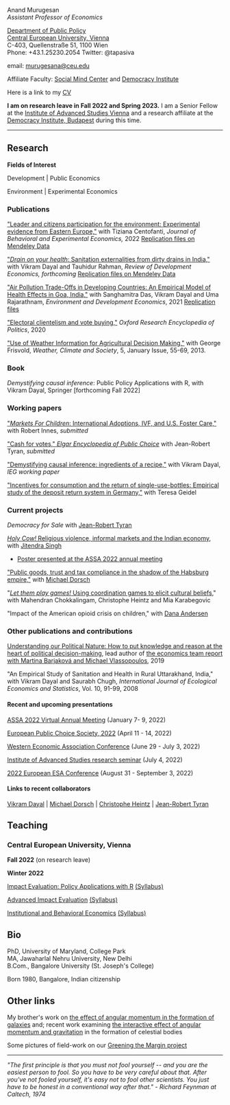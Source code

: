 <!-- Global site tag (gtag.js) - Google Analytics -->
<script async src="https://www.googletagmanager.com/gtag/js?id=UA-162382665-1"></script>
<script>
  window.dataLayer = window.dataLayer || [];
  function gtag(){dataLayer.push(arguments);}
  gtag('js', new Date());

  gtag('config', 'UA-162382665-1');
</script>

Anand Murugesan   
*Assistant Professor of Economics*

[Department of Public Policy](https://people.ceu.edu/anand_murugesan)<br/>
[Central European University, Vienna](https://www.ceu.edu/vienna)<br/>
C-403, Quellenstraße 51, 1100 Wien <br/>
Phone: +43.1.25230.2054
Twitter: @tapasiva


email: <murugesana@ceu.edu>

Affiliate Faculty: [Social Mind Center](https://socialmind.ceu.edu/affiliates) and [Democracy Institute](https://democracyinstitute.ceu.edu/research/inequalities)

Here is a link to my [CV](https://www.dropbox.com/s/t2p7hos9ii79tfo/CV_AMurugesan_latest.pdf?dl=0)

**I am on research leave in Fall 2022 and Spring 2023.** I am a Senior Fellow at the [Institute of Advanced Studies Vienna](https://www.ihs.ac.at/people/arnand-murugesan/) and a research affiliate at the [Democracy Institute, Budapest](https://democracyinstitute.ceu.edu/research/inequalities) during this time.  

---

## Research 

**Fields of Interest**

Development  | Public Economics

 Environment | Experimental Economics 

### Publications 
["Leader and citizens participation for the environment: Experimental evidence from Eastern Europe,"](https://www.sciencedirect.com/science/article/abs/pii/S221480432200088X) with Tiziana Centofanti, *Journal of Behavioral and Experimental Economics,* 2022 [Replication files on Mendeley Data](https://data.mendeley.com/datasets/2ssxp4cj23/1)

["*Drain on your health*: Sanitation externalities from dirty drains in India,"](https://onlinelibrary.wiley.com/doi/10.1111/rode.12924) with Vikram Dayal and Tauhidur Rahman, *Review of Development Economics, forthcoming* [Replication files on Mendeley Data](https://data.mendeley.com/datasets/2c3kzy4v93/3)

["Air Pollution Trade-Offs in Developing Countries: An Empirical Model of Health Effects in Goa, India,"](https://www.doi.org/10.1017/S1355770X21000152) with Sanghamitra Das, Vikram Dayal and Uma Rajarathnam, *Environment and Development Economics*, 2021
[Replication files](https://www.dropbox.com/sh/nbfek922paco3vl/AACi31LUrwKxoVm4ugDoyTR5a?dl=0)

["Electoral clientelism and vote buying,"](https://oxfordre.com/politics/view/10.1093/acrefore/9780190228637.001.0001/acrefore-9780190228637-e-1334) *Oxford Research Encyclopedia of Politics*, 2020

["Use of Weather Information for Agricultural Decision Making,"](https://doi.org/10.1175/WCAS-D-12-00022.1) with George Frisvold, *Weather, Climate and Society*, 5, January Issue, 55-69, 2013.

### Book 

*Demystifying causal inference*: Public Policy Applications with R, with Vikram Dayal, Springer [forthcoming Fall 2022]

### Working papers

["*Markets For Children*: International Adoptions, IVF, and U.S. Foster Care,"](https://www.dropbox.com/s/c7nslrtg0tg4b77/Markets_for_Children_MurugesanInnes_June2022.pdf?dl=0) with Robert Innes, *submitted*

["Cash for votes,"  *Elgar Encyclopedia of Public Choice*](https://www.dropbox.com/s/ivnnhatdwxfe68v/CashForVotes_MurugesanTyran_ElgarPublicChoice_2022_Abstract.pdf?dl=0) with Jean-Robert Tyran, *submitted*

["Demystifying causal inference: ingredients of a recipe,"](https://www.dropbox.com/s/13fxlc6asavwdaf/demystifycausalinference_ieg_wp393.pdf?dl=0) with Vikram Dayal, *IEG working paper*

["Incentives for consumption and the return of single-use-bottles: Empirical study of the deposit return system in Germany,"](https://www.dropbox.com/s/ydvs102asgt8oii/SingleUsePlastic_Abstract.pdf?dl=0) with Teresa Geidel


### Current projects 

*Democracy for Sale* with [Jean-Robert Tyran](https://homepage.univie.ac.at/jean-robert.tyran/index.html)

[*Holy Cow!* Religious violence, informal markets and the Indian economy](https://www.dropbox.com/s/exg8zrbatunvmfi/Holy_Cow_Abstract.pdf?dl=0), with [Jitendra Singh](https://www.ashoka.edu.in/page/eco-phdstudents-150)
  - [Poster presented at the ASSA 2022 annual meeting](https://www.dropbox.com/s/n5nhjf3zn64f80t/Holy_Cow_AEA2022_Poster.pdf?dl=0)

["Public goods, trust and tax compliance in the shadow of the Habsburg empire,"](https://www.dropbox.com/s/f8n32tc689vwcbi/LongShadowHabsburgsCompliance_Abstract.pdf?dl=0) with [Michael Dorsch](https://sites.google.com/view/dorsch/home)

"[*Let them play games!* Using coordination games to elicit cultural beliefs](https://www.dropbox.com/s/frysh7muu82q56q/LetThemPlayGames_ESABologna2022_Abstract.pdf?dl=0)," with Mahendran Chokkalingam, Christophe Heintz and Mia Karabegovic

"Impact of the American opioid crisis on children," with [Dana Andersen](http://danacandersen.weebly.com/)

### Other publications and contributions

[Understanding our Political Nature: How to put knowledge and reason at the heart of political decision-making](https://knowledge4policy.ec.europa.eu/projects-activities/understanding-our-political-nature-how-put-knowledge-reason-heart-political_en), lead author of [the economics team report with Martina Barjaková and Michael Vlassopoulos](https://www.dropbox.com/s/y3aowk1dxekfzsv/Economics_PoliticalBehavior_JRC_Nov2018.pdf?dl=00), 2019

"An Empirical Study of Sanitation and Health in Rural Uttarakhand, India," with Vikram Dayal and Saurabh Chugh, *International Journal of Ecological Economics and Statistics*, Vol. 10, 91-99, 2008

#### Recent and upcoming presentations

[ASSA 2022 Virtual Annual Meeting](https://www.aeaweb.org/conference/) (January 7- 9, 2022)

[European Public Choice Society, 2022](https://epcs2022.com/) (April 11 - 14, 2022)

[Western Economic Association Conference](https://weai.org/conferences/view/12/97th-Annual-Conference) (June 29 - July 3, 2022)

[Institute of Advanced Studies research seminar](https://www.ihs.ac.at/) (July 4, 2022)

[2022 European ESA Conference](https://www.esabologna2022.com/) (August 31 - September 3, 2022)

#### Links to recent collaborators

 [Vikram Dayal](https://iegindia.org/team/vikram-dayal/) | [Michael Dorsch](https://sites.google.com/view/dorsch/home) | 
[Christophe Heintz](https://people.ceu.edu/christophe_heintz) | [Jean-Robert Tyran](https://homepage.univie.ac.at/jean-robert.tyran/index.html)  

## Teaching

### Central European University, Vienna 

**Fall 2022** (on research leave)

**Winter 2022**

[Impact Evaluation: Policy Applications with R](https://courses.ceu.edu/courses/2021-2022/impact-evaluation-policy-applications-r) [(Syllabus)](https://www.dropbox.com/s/e5h2e03itxdjvi8/Impact_Evaluation_Syllabus_W22.pdf?dl=0)

[Advanced Impact Evaluation](https://courses.ceu.edu/courses/2021-2022/advanced-impact-evaluation) [(Syllabus)](https://www.dropbox.com/s/ylk2rgyqn9t8qyx/Advanced_Impact_Evaluation_Syllabus_W22.pdf?dl=0)

[Institutional and Behavioral Economics](https://courses.ceu.edu/courses/2021-2022/institutional-and-behavioral-economics) [(Syllabus)](https://www.dropbox.com/s/ynz14pxjeocmpvn/Syllabus_IBE_Winter2022.pdf?dl=0)

<!---[Impact Evaluation: Policy Applications with R](https://courses.ceu.edu/courses/2021-2022/impact-evaluation-policy-applications-r)--->

## Bio

PhD, University of Maryland, College Park<br/>
MA, Jawaharlal Nehru University, New Delhi<br/>
B.Com., Bangalore University (St. Joseph's College)<br/>

Born 1980, Bangalore, Indian citizenship

## Other links

My brother's work on [the effect of angular momentum in the formation of galaxies](https://academic.oup.com/mnras/article/483/2/2398/5222687) and; recent work examining [the interactive effect of angular momentum and gravitation](https://arxiv.org/pdf/2006.08103.pdf) in the formation of celestial bodies <br/>

Some pictures of field-work on our [Greening the Margin project](https://tizianacentofanti.wixsite.com/personalwebsite/gallery)

---
*"The first principle is that you must not fool yourself -- and you are the easiest person to fool. So you have to be very careful about that. After you've not fooled yourself, it's easy not to fool other scientists. You just have to be honest in a conventional way after that." - Richard Feynman at Caltech, 1974*



